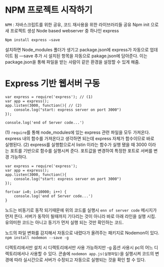 # NPM 프로젝트 시작하기

`NPM` : 자바스크립트를 위한 공유, 코드 재사용을 위한 라이브러리들 공유
Npm init 으로 새 프로젝트 생성
Node based webserver 중 하나인 express 

`Npm install express —save`

설치하면 Node_modules 폴더가 생기고 package.json에 express가 자동으로 업데이트 됨
—save 추가 시 설치된 항목을 자동으로 pakage.json에 담아준다. 
이는 package.json을 통해 파일을 받는 사람이 같은 환경을 설정할 수 있게 해줌.

# Express 기반 웹서버 구동

```
var express = require('express'); // (1)
var app = express();
app.listen(3000, function(){ // (2)
    console.log("start: express server on port 3000")
});

console.log('end of Server code...')
```

(1) `require`를 통해 node_modules에 있는 express 관련 파일을 모두 가져온다.
     express 내의 함수를 가져온다고 생각하면 되는데 express 자체가 함수이므로 바로 실행된다.
(2) express를  실행함으로서 listin 이라는 함수가 실행 됐을 때 3000 이라는 포트를 기반으로 함수를 실행시켜 준다.
    포트값을 변경하여 특정한 포트로 서버를 변경 가능하다.

```
var express = require('express');
var app = express();
app.listen(3000, function(){
    console.log("start: express server on port 3000")
});

for(var i=0; i<10000; i++) {
    console.log('end of Server code...')
}
```

노드는 비동기로 동작 되기때문에 위의 코드를 실행시 `enn of server code` 메시지가 먼저 뜬다.
서버가 동작이 될때까지 기다리는 것이 아니라 바로 아래 라인을 실행 시킴.
유의미한 코드는 아니고 동기가 먼저 실행 되는 것만 확인하는 코드.


노드의 파일 변화를 감지해서 자동으로 내렸다가 올려주는 패키지로 Nodemon이 있다.
`npm install nodemon --save -g`

디렉토리에서만 설치 시 디렉토리에서만 사용 가능하지만 -g 옵션 사용시 pc의 어느 디렉토리에서나 사용할 수 있다. 
콘솔에 `nodemon app.js(실행파일)`을 실행시켜 코드의 변경에 따라 실시간으로 서버가 수정되고 자동으로 실행되는 것을 확인 할 수 있다.
